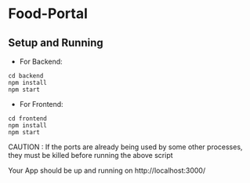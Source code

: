 # Food-Portal

## Setup and Running

- For Backend:

```
cd backend
npm install
npm start
```

- For Frontend:

```
cd frontend
npm install
npm start
```

CAUTION : If the ports are already being used by some other processes, they must be killed before running the above script

Your App should be up and running on http://localhost:3000/
